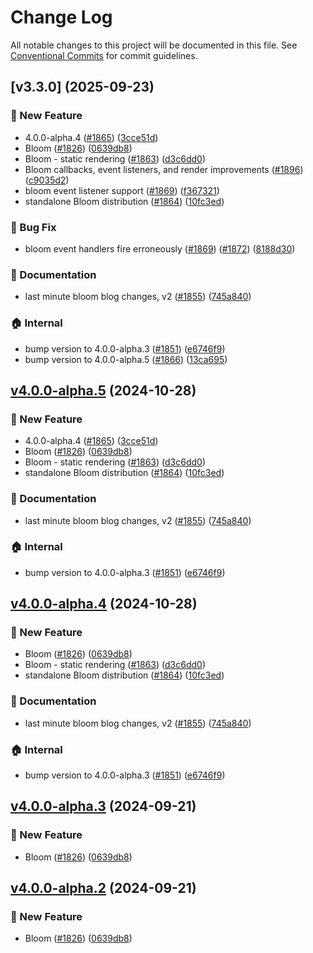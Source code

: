 # Change Log

All notable changes to this project will be documented in this file.
See [Conventional Commits](https://conventionalcommits.org) for commit guidelines.

## [v3.3.0] (2025-09-23)

### :rocket: New Feature

- 4.0.0-alpha.4 ([#1865](https://github.com/penrose/penrose/issues/1865)) ([3cce51d](https://github.com/penrose/penrose/commit/3cce51d26af58058c66c6703680ddad083840ec2))
- Bloom ([#1826](https://github.com/penrose/penrose/issues/1826)) ([0639db8](https://github.com/penrose/penrose/commit/0639db88bff04af7e9ac5e01d86c76f96a36fced))
- Bloom - static rendering ([#1863](https://github.com/penrose/penrose/issues/1863)) ([d3c6dd0](https://github.com/penrose/penrose/commit/d3c6dd0ab42d4f6fe64fa47f2ac5a1660c8e552e))
- Bloom callbacks, event listeners, and render improvements ([#1896](https://github.com/penrose/penrose/issues/1896)) ([c9035d2](https://github.com/penrose/penrose/commit/c9035d26713703d4493d2f4df9ad17426080d66e))
- bloom event listener support ([#1869](https://github.com/penrose/penrose/issues/1869)) ([f367321](https://github.com/penrose/penrose/commit/f367321a34e465a5f2df3b08a97c365ecd65fce0))
- standalone Bloom distribution ([#1864](https://github.com/penrose/penrose/issues/1864)) ([10fc3ed](https://github.com/penrose/penrose/commit/10fc3edd7cab3c6a6fa2426de666ee14951dab64))

### :bug: Bug Fix

- bloom event handlers fire erroneously ([#1869](https://github.com/penrose/penrose/issues/1869)) ([#1872](https://github.com/penrose/penrose/issues/1872)) ([8188d30](https://github.com/penrose/penrose/commit/8188d30e0f65617e200b19f6a7543c020062519c))

### :memo: Documentation

- last minute bloom blog changes, v2 ([#1855](https://github.com/penrose/penrose/issues/1855)) ([745a840](https://github.com/penrose/penrose/commit/745a8404ebf72c77eff1b7d303ed873faf625df2))

### :house: Internal

- bump version to 4.0.0-alpha.3 ([#1851](https://github.com/penrose/penrose/issues/1851)) ([e6746f9](https://github.com/penrose/penrose/commit/e6746f9dab99dd86b0955f5c582b223d5246f0c8))
- bump version to 4.0.0-alpha.5 ([#1866](https://github.com/penrose/penrose/issues/1866)) ([13ca695](https://github.com/penrose/penrose/commit/13ca695b2cae76e544b3a60217d373e06f4f1987))

## [v4.0.0-alpha.5](https://github.com/penrose/penrose/compare/v3.2.0...v4.0.0-alpha.5) (2024-10-28)

### :rocket: New Feature

- 4.0.0-alpha.4 ([#1865](https://github.com/penrose/penrose/issues/1865)) ([3cce51d](https://github.com/penrose/penrose/commit/3cce51d26af58058c66c6703680ddad083840ec2))
- Bloom ([#1826](https://github.com/penrose/penrose/issues/1826)) ([0639db8](https://github.com/penrose/penrose/commit/0639db88bff04af7e9ac5e01d86c76f96a36fced))
- Bloom - static rendering ([#1863](https://github.com/penrose/penrose/issues/1863)) ([d3c6dd0](https://github.com/penrose/penrose/commit/d3c6dd0ab42d4f6fe64fa47f2ac5a1660c8e552e))
- standalone Bloom distribution ([#1864](https://github.com/penrose/penrose/issues/1864)) ([10fc3ed](https://github.com/penrose/penrose/commit/10fc3edd7cab3c6a6fa2426de666ee14951dab64))

### :memo: Documentation

- last minute bloom blog changes, v2 ([#1855](https://github.com/penrose/penrose/issues/1855)) ([745a840](https://github.com/penrose/penrose/commit/745a8404ebf72c77eff1b7d303ed873faf625df2))

### :house: Internal

- bump version to 4.0.0-alpha.3 ([#1851](https://github.com/penrose/penrose/issues/1851)) ([e6746f9](https://github.com/penrose/penrose/commit/e6746f9dab99dd86b0955f5c582b223d5246f0c8))

## [v4.0.0-alpha.4](https://github.com/penrose/penrose/compare/v3.2.0...v4.0.0-alpha.4) (2024-10-28)

### :rocket: New Feature

- Bloom ([#1826](https://github.com/penrose/penrose/issues/1826)) ([0639db8](https://github.com/penrose/penrose/commit/0639db88bff04af7e9ac5e01d86c76f96a36fced))
- Bloom - static rendering ([#1863](https://github.com/penrose/penrose/issues/1863)) ([d3c6dd0](https://github.com/penrose/penrose/commit/d3c6dd0ab42d4f6fe64fa47f2ac5a1660c8e552e))
- standalone Bloom distribution ([#1864](https://github.com/penrose/penrose/issues/1864)) ([10fc3ed](https://github.com/penrose/penrose/commit/10fc3edd7cab3c6a6fa2426de666ee14951dab64))

### :memo: Documentation

- last minute bloom blog changes, v2 ([#1855](https://github.com/penrose/penrose/issues/1855)) ([745a840](https://github.com/penrose/penrose/commit/745a8404ebf72c77eff1b7d303ed873faf625df2))

### :house: Internal

- bump version to 4.0.0-alpha.3 ([#1851](https://github.com/penrose/penrose/issues/1851)) ([e6746f9](https://github.com/penrose/penrose/commit/e6746f9dab99dd86b0955f5c582b223d5246f0c8))

## [v4.0.0-alpha.3](https://github.com/penrose/penrose/compare/v3.2.0...v4.0.0-alpha.3) (2024-09-21)

### :rocket: New Feature

- Bloom ([#1826](https://github.com/penrose/penrose/issues/1826)) ([0639db8](https://github.com/penrose/penrose/commit/0639db88bff04af7e9ac5e01d86c76f96a36fced))

## [v4.0.0-alpha.2](https://github.com/penrose/penrose/compare/v3.2.0...v4.0.0-alpha.2) (2024-09-21)

### :rocket: New Feature

- Bloom ([#1826](https://github.com/penrose/penrose/issues/1826)) ([0639db8](https://github.com/penrose/penrose/commit/0639db88bff04af7e9ac5e01d86c76f96a36fced))
